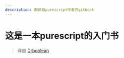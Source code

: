 ```yaml
---
description: 翻译自purescript作者的gitbook
---
```


# 这是一本purescript的入门书

> 译自 [Drboolean](https://drboolean.gitbooks.io/mostly-adequate-guide-old/content/)

